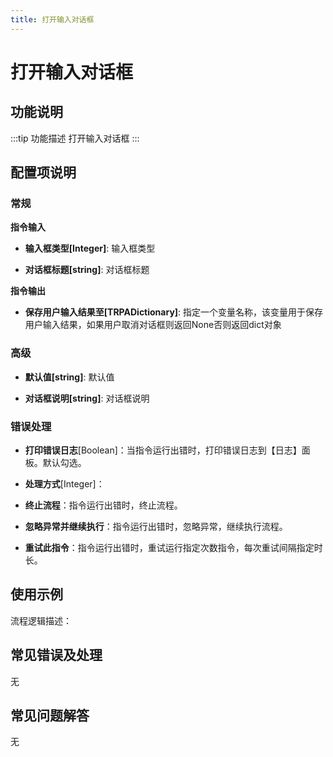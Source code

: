```yaml
---
title: 打开输入对话框
---
```


# 打开输入对话框

## 功能说明

:::tip 功能描述
打开输入对话框
:::

## 配置项说明

### 常规

**指令输入**

- **输入框类型[Integer]**: 输入框类型

- **对话框标题[string]**: 对话框标题


**指令输出**

- **保存用户输入结果至[TRPADictionary]**: 指定一个变量名称，该变量用于保存用户输入结果，如果用户取消对话框则返回None否则返回dict对象

### 高级

- **默认值[string]**: 默认值

- **对话框说明[string]**: 对话框说明

### 错误处理

- **打印错误日志**[Boolean]：当指令运行出错时，打印错误日志到【日志】面板。默认勾选。

- **处理方式**[Integer]：

 - **终止流程**：指令运行出错时，终止流程。

 - **忽略异常并继续执行**：指令运行出错时，忽略异常，继续执行流程。

 - **重试此指令**：指令运行出错时，重试运行指定次数指令，每次重试间隔指定时长。

## 使用示例

流程逻辑描述：

## 常见错误及处理

无

## 常见问题解答

无

